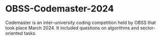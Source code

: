 # OBSS-Codemaster-2024
Codemaster is an inter-university coding competition held by OBSS that took place March 2024. It included questions on algorithms and sector-oriented tasks.
